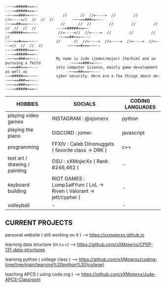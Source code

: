 ```
---~=#####===~-                                                                                   ---~=#####===~-
-~~~==###==~~--           //      //  //=----=  //        //        //=----=//  //  //  //        -~~~==###==~~--
-~~==##===~~---          //      //  //        //        //        //      //  //  //  //         ---~=#####===~-
-~=#####==~~~~-         //=----=//  //=----=  //        //        //      //                      -~~==##===~~---
-~~~==#===~~~--        //      //  //=----=  //=----=  //=----=  //=----=//  //  //  //           -~~~==#===~~~--
---~=#####===~-                                                                                   ---~=#####===~-
-~~~==###==~~--        My name is Jude (jomer/mojer) [he/him] and im pursuing a feild             -~~~==###==~~--
-~~==##===~~---        into computer science, mainly game development as well as                  -~~==##===~~---
-~=#####==~~~~-        cyber security. Here are a few things about me:                            -~~~==###==~~--
-~~~==###==~~--                                                                                   ---~=#####===~-
```
| HOBBIES | SOCIALS | CODING LANGUAGES |
| ------- | ------- | ---------------- |
| playing video games | INSTAGRAM : @xjomerx | python |
| playing the piano | DISCORD : jomer. | javascript |
| programming | FFXIV : Caleb Dinonuggets ( favorite class -> DRK ) | c++ |
| text art / drawing / painting | OSU : xXMojerXx ( Rank #246,462 ) | - |
| keyboard building | RIOT GAMES : Lump1a#Yum ( LoL -> Riven \\ Valorant -> jett/cypher ) | - |
| volleyball | - | - |

## CURRENT PROJECTS
personal website ( still working on it ) --> https://xxmojerxx.github.io

learning data structure (in c++) --> https://github.com/xXMojerxx/CPSP-131-data-structures

learning python ( college class ) --> https://github.com/xXMojerxx/coding-time/tree/main/learning%20python%20(college)

teaching APCS ( using code.org ) --> https://github.com/xXMojerxx/Jude-APCS-Classroom
